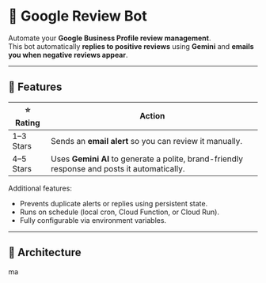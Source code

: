 # 🧠 Google Review Bot

Automate your **Google Business Profile review management**.  
This bot automatically **replies to positive reviews** using **Gemini** and **emails you when negative reviews appear**.

---

## 🚀 Features

| ⭐ Rating | Action |
|-----------|--------|
| 1–3 Stars | Sends an **email alert** so you can review it manually. |
| 4–5 Stars | Uses **Gemini AI** to generate a polite, brand-friendly response and posts it automatically. |

Additional features:
- Prevents duplicate alerts or replies using persistent state.
- Runs on schedule (local cron, Cloud Function, or Cloud Run).
- Fully configurable via environment variables.

---

## 🧩 Architecture

ma